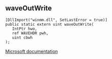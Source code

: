 ## waveOutWrite

```
[DllImport("winmm.dll", SetLastError = true)]
public static extern uint waveOutWrite(
   IntPtr hwo,
   ref WAVEHDR pwh,
   uint cbwh
);
```

[Microsoft documentation](link_to_documentation)
